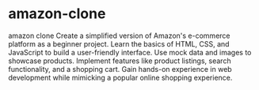 # amazon-clone
amazon clone
Create a simplified version of Amazon's e-commerce platform as a beginner project. Learn the basics of HTML, CSS, and JavaScript to build a user-friendly interface. Use mock data and images to showcase products. Implement features like product listings, search functionality, and a shopping cart. Gain hands-on experience in web development while mimicking a popular online shopping experience.
